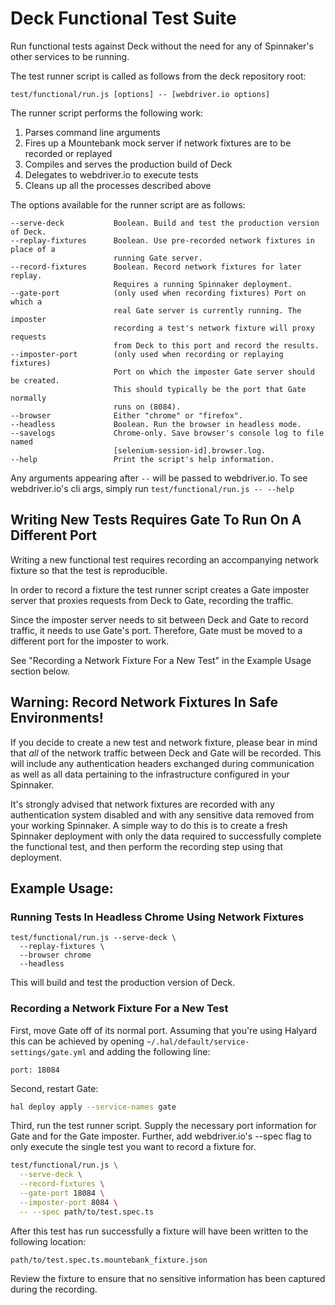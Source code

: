 # Deck Functional Test Suite

Run functional tests against Deck without the need for any of Spinnaker's other services
to be running.

The test runner script is called as follows from the deck repository root:

```
test/functional/run.js [options] -- [webdriver.io options]
```

The runner script performs the following work:

1. Parses command line arguments
2. Fires up a Mountebank mock server if network fixtures are to be recorded or replayed
3. Compiles and serves the production build of Deck
4. Delegates to webdriver.io to execute tests
5. Cleans up all the processes described above

The options available for the runner script are as follows:

```
--serve-deck           Boolean. Build and test the production version of Deck.
--replay-fixtures      Boolean. Use pre-recorded network fixtures in place of a
                       running Gate server.
--record-fixtures      Boolean. Record network fixtures for later replay.
                       Requires a running Spinnaker deployment.
--gate-port            (only used when recording fixtures) Port on which a
                       real Gate server is currently running. The imposter
                       recording a test's network fixture will proxy requests
                       from Deck to this port and record the results.
--imposter-port        (only used when recording or replaying fixtures)
                       Port on which the imposter Gate server should be created.
                       This should typically be the port that Gate normally
                       runs on (8084).
--browser              Either "chrome" or "firefox".
--headless             Boolean. Run the browser in headless mode.
--savelogs             Chrome-only. Save browser's console log to file named
                       [selenium-session-id].browser.log.
--help                 Print the script's help information.
```

Any arguments appearing after `--` will be passed to webdriver.io. To see webdriver.io's
cli args, simply run `test/functional/run.js -- --help`

## Writing New Tests Requires Gate To Run On A Different Port

Writing a new functional test requires recording an accompanying network
fixture so that the test is reproducible.

In order to record a fixture the test runner script creates a Gate imposter server
that proxies requests from Deck to Gate, recording the traffic.

Since the imposter server needs to sit between Deck and Gate to record traffic,
it needs to use Gate's port. Therefore, Gate must be moved to a different port
for the imposter to work.

See "Recording a Network Fixture For a New Test" in the Example Usage section below.

## Warning: Record Network Fixtures In Safe Environments!

If you decide to create a new test and network fixture, please bear in mind
that _all_ of the network traffic between Deck and Gate will be recorded. This
will include any authentication headers exchanged during communication as well
as all data pertaining to the infrastructure configured in your Spinnaker.

It's strongly advised that network fixtures are recorded with any authentication
system disabled and with any sensitive data removed from your working Spinnaker.
A simple way to do this is to create a fresh Spinnaker deployment with only the
data required to successfully complete the functional test, and then perform the
recording step using that deployment.

## Example Usage:

### Running Tests In Headless Chrome Using Network Fixtures

```
test/functional/run.js --serve-deck \
  --replay-fixtures \
  --browser chrome
  --headless
```

This will build and test the production version of Deck.

### Recording a Network Fixture For a New Test

First, move Gate off of its normal port. Assuming that you're using Halyard this
can be achieved by opening `~/.hal/default/service-settings/gate.yml` and adding
the following line:

```
port: 18084
```

Second, restart Gate:

```bash
hal deploy apply --service-names gate
```

Third, run the test runner script. Supply the necessary port information for Gate
and for the Gate imposter. Further, add webdriver.io's --spec flag to only
execute the single test you want to record a fixture for.

```bash
test/functional/run.js \
  --serve-deck \
  --record-fixtures \
  --gate-port 18084 \
  --imposter-port 8084 \
  -- --spec path/to/test.spec.ts
```

After this test has run successfully a fixture will have been written to the
following location:

```
path/to/test.spec.ts.mountebank_fixture.json
```

Review the fixture to ensure that no sensitive information has been captured
during the recording.

